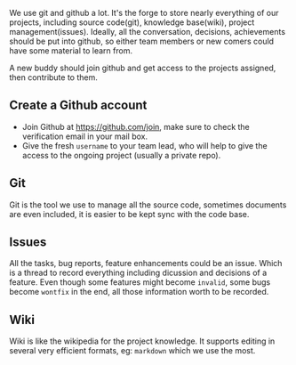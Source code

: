 We use git and github a lot. It's the forge to store nearly everything of our projects, including source code(git), knowledge base(wiki), project management(issues). Ideally, all the conversation, decisions, achievements should be put into github, so either team members or new comers could have some material to learn from.

A new buddy should join github and get access to the projects assigned, then contribute to them.

## Create a Github account

* Join Github at <https://github.com/join>, make sure to check the verification email in your mail box. 
* Give the fresh `username` to your team lead, who will help to give the access to the ongoing project (usually a private repo). 

 
## Git

Git is the tool we use to manage all the source code, sometimes documents are even included, it is easier to be kept sync with the code base.

## Issues

All the tasks, bug reports, feature enhancements could be an issue. Which is a thread to record everything including dicussion and decisions of a feature. Even though some features might become `invalid`, some bugs become `wontfix` in the end, all those information worth to be recorded.

## Wiki

Wiki is like the wikipedia for the project knowledge. It supports editing in several very efficient formats, eg: `markdown` which we use the most.


